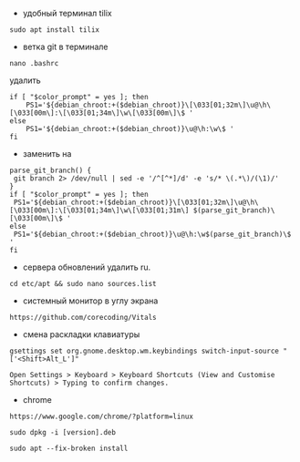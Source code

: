 * удобный терминал tilix
```
sudo apt install tilix
```
* ветка git в терминале
```
nano .bashrc
```
удалить
```
if [ "$color_prompt" = yes ]; then
    PS1='${debian_chroot:+($debian_chroot)}\[\033[01;32m\]\u@\h\[\033[00m\]:\[\033[01;34m\]\w\[\033[00m\]\$ '
else
    PS1='${debian_chroot:+($debian_chroot)}\u@\h:\w\$ '
fi
```
* заменить на
```
parse_git_branch() {
 git branch 2> /dev/null | sed -e '/^[^*]/d' -e 's/* \(.*\)/(\1)/'
}
if [ "$color_prompt" = yes ]; then
 PS1='${debian_chroot:+($debian_chroot)}\[\033[01;32m\]\u@\h\[\033[00m\]:\[\033[01;34m\]\w\[\033[01;31m\] $(parse_git_branch)\[\033[00m\]\$ '
else
 PS1='${debian_chroot:+($debian_chroot)}\u@\h:\w$(parse_git_branch)\$ '
fi
```
* сервера обновлений удалить ru.
```
cd etc/apt && sudo nano sources.list
```
* системный монитор в углу экрана
```
https://github.com/corecoding/Vitals
```
* смена раскладки клавиатуры
```
gsettings set org.gnome.desktop.wm.keybindings switch-input-source "['<Shift>Alt_L']"
```
```
Open Settings > Keyboard > Keyboard Shortcuts (View and Customise Shortcuts) > Typing to confirm changes.
```
* chrome
```
https://www.google.com/chrome/?platform=linux
```
```
sudo dpkg -i [version].deb
```
```
sudo apt --fix-broken install
```
